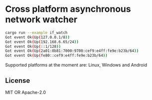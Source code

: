 # Cross platform asynchronous network watcher

```sh
cargo run --example if_watch
Got event Ok(Up(127.0.0.1/8))
Got event Ok(Up(192.168.6.65/24))
Got event Ok(Up(::1/128))
Got event Ok(Up(2a01:8b81:7000:9700:cef9:e4ff:fe9e:b23b/64))
Got event Ok(Up(fe80::cef9:e4ff:fe9e:b23b/64))
```

Supported platforms at the moment are:
Linux, Windows and Android

## License
MIT OR Apache-2.0

